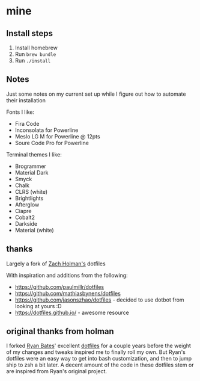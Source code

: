 # mine

## Install steps
1. Install homebrew
2. Run `brew bundle`
3. Run `./install`

## Notes
Just some notes on my current set up while I figure out how to automate their installation

Fonts I like:
- Fira Code
- Inconsolata for Powerline
- Meslo LG M for Powerline @ 12pts
- Soure Code Pro for Powerline

Terminal themes I like:
- Brogrammer
- Material Dark
- Smyck
- Chalk
- CLRS (white)
- Brightlights
- Afterglow
- Ciapre
- Cobalt2
- Darkside
- Material (white)

## thanks
Largely a fork of [Zach Holman's](https://github.com/holman) dotfiles

With inspiration and additions from the following:
- https://github.com/paulmillr/dotfiles
- https://github.com/mathiasbynens/dotfiles
- https://github.com/jasonszhao/dotfiles - decided to use dotbot from looking at yours :D
- https://dotfiles.github.io/ - awesome resource

## original thanks from holman

I forked [Ryan Bates](http://github.com/ryanb)' excellent
[dotfiles](http://github.com/ryanb/dotfiles) for a couple years before the
weight of my changes and tweaks inspired me to finally roll my own. But Ryan's
dotfiles were an easy way to get into bash customization, and then to jump ship
to zsh a bit later. A decent amount of the code in these dotfiles stem or are
inspired from Ryan's original project.
